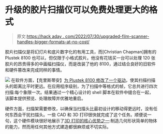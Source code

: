 # 升级的胶片扫描仪可以免费处理更大的格式

> 原文:[https://hack aday . com/2022/07/30/upgraded-film-scanner-handles-bigger-formats-at-no-cost/](https://hackaday.com/2022/07/30/upgraded-film-scanner-handles-bigger-formats-at-no-cost/)

胶片扫描仪是将幻灯片和底片数字化的有用工具，而[Christian Chapman]拥有的 Plustek 8100 也可以，但仅限于小格式胶片。他没有花钱买一台可以处理 120 张胶片的昂贵得多的中画幅扫描仪，而是改装了他的 8100，通过结合良好的旧软件和硬件篡改来完成同样的事情。

[![](../Images/950a9cadf3183606db0f603bd3f57e24.png)](https://hackaday.com/wp-content/uploads/2022/07/plustek_detail.jpg) 在软件方面，【克里斯蒂安】[为 Plustek 8100 修改了一个驱动](https://github.com/enthdegree/sane-backends)，使其扫描扫描头的距离比平时更远。在应用程序级别，为了扫描中等格式的帧，它总共进行四次扫描:每个象限一次。结果通过一个精心设计的 shell 脚本在软件中缝合在一起，该脚本提供预览、处理故障并优雅地重启。

硬件方面，扫描架需要修改，以确保当扫描头比最初设计的移动得更远时，没有任何东西会干扰扫描头。一些 CAD 和 3D 打印很快就完成了这个任务。顺便说一句，这个硬件模块很好地展示了[3D 打印的核心优势之一](https://hackaday.com/2020/11/16/3d-printering-the-things-printers-dont-do/):制造几何形状简单的物体的能力，然而用任何其他方式建造都很麻烦或不切实际。
